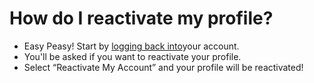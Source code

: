# How do I reactivate my profile?

- Easy Peasy! Start by [logging back into](https://fetlife.com/login)your account. 
- You'll be asked if you want to reactivate your profile. 
- Select “Reactivate My Account” and your profile will be reactivated!
